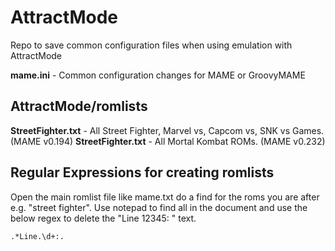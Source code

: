 # AttractMode
Repo to save common configuration files when using emulation with AttractMode

**mame.ini** - Common configuration changes for MAME or GroovyMAME
## AttractMode/romlists
**StreetFighter.txt** - All Street Fighter, Marvel vs, Capcom vs, SNK vs Games. (MAME v0.194)
**StreetFighter.txt** - All Mortal Kombat ROMs. (MAME v0.232)

## Regular Expressions for creating romlists
Open the main romlist file like mame.txt do a find for the roms you are after e.g. "street fighter". Use notepad to find all in the document and use the below regex to delete the "Line 12345: " text.
    
    .*Line.\d+:.
    
